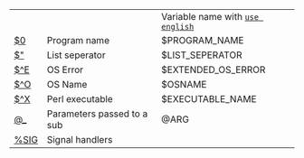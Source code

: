 
<table>
<tr>
  <td></td>
  <td></td>
  <td>Variable name with <code><a href="https://github.com/ReneNyffenegger/PerlModules/tree/master/English">use english</a></code></td>
</tr>
<tr><td><a href="https://github.com/ReneNyffenegger/about-perl/blob/master/variables/0___name_of_program.pl"             >$0  </a></td><td>Program name              </td><td>$PROGRAM_NAME     </td></tr>
<tr><td><a href="https://github.com/ReneNyffenegger/about-perl/blob/master/variables/___list_seperator_(apostrophe).pl"  >$"  </a></td><td>List seperator            </td><td>$LIST_SEPERATOR   </td></tr>
<tr><td><a href="https://github.com/ReneNyffenegger/about-perl/blob/master/variables/%5EE__os_error_info.pl"             >$^E </a></td><td>OS Error                  </td><td>$EXTENDED_OS_ERROR</td></tr>
<tr><td><a href="https://github.com/ReneNyffenegger/about-perl/blob/master/variables/%5EO__platform.pl"                  >$^O </a></td><td>OS Name                   </td><td>$OSNAME           </td></tr>
<tr><td><a href="https://github.com/ReneNyffenegger/about-perl/blob/master/variables/%5EX__perl_executable.pl"           >$^X </a></td><td>Perl executable           </td><td>$EXECUTABLE_NAME  </td></tr>
<tr><td><a href="https://github.com/ReneNyffenegger/about-perl/blob/master/variables/%40___parameters_passed_to_a_sub.pl">@_  </a></td><td>Parameters passed to a sub</td><td>@ARG              </td></tr>
<tr><td><a href="https://github.com/ReneNyffenegger/about-perl/blob/master/variables/SIG.pl"                             >%SIG</a></td><td>Signal handlers           </td><td>                  </td></tr>
</table>
